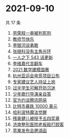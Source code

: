 # 2021-09-10

共 17 条

<!-- BEGIN ZHIHUSEARCH -->
<!-- 最后更新时间 Fri Sep 10 2021 14:09:56 GMT+0800 (China Standard Time) -->
1. [劳荣枝一审被判死刑](https://www.zhihu.com/search?q=劳荣枝)
1. [教师节快乐](https://www.zhihu.com/search?q=教师节)
1. [李银河谈勇敢](https://www.zhihu.com/search?q=李银河)
1. [张继科没有主角光环](https://www.zhihu.com/search?q=张继科)
1. [一人之下 543 话更新](https://www.zhihu.com/search?q=一人之下)
1. [李维嘉代言翻车](https://www.zhihu.com/search?q=李维嘉)
1. [2021 数学建模国赛](https://www.zhihu.com/search?q=数学建模国赛)
1. [杭州亚运会电竞项目公布](https://www.zhihu.com/search?q=亚运会)
1. [专家建议艺人持证上岗](https://www.zhihu.com/search?q=艺人持证上岗)
1. [过半学生可解开防沉迷](https://www.zhihu.com/search?q=防沉迷)
1. [少年歌行导演亲自答](https://www.zhihu.com/search?q=少年歌行)
1. [官方约谈腾讯网易](https://www.zhihu.com/search?q=腾讯网易)
1. [比特币暴跌 10000 美元](https://www.zhihu.com/search?q=比特币暴跌)
1. [哈利波特魔法觉醒](https://www.zhihu.com/search?q=哈利波特魔法觉醒)
1. [残奥健儿被授予五四奖章](https://www.zhihu.com/search?q=残奥健儿)
1. [济南整形医院老板殴打顾客](https://www.zhihu.com/search?q=济南整形医院)
1. [苹果发布会邀请函](https://www.zhihu.com/search?q=苹果发布会)
<!-- END ZHIHUSEARCH -->
